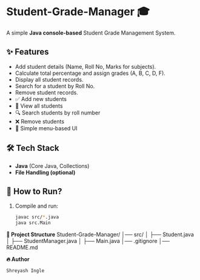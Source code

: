 # Student-Grade-Manager 🎓

A simple **Java console-based** Student Grade Management System.

## ✨ Features
- Add student details (Name, Roll No, Marks for subjects).
- Calculate total percentage and assign grades (A, B, C, D, F).
- Display all student records.
- Search for a student by Roll No.
- Remove student records.
- ✅ Add new students
- 📄 View all students
- 🔍 Search students by roll number
- ❌ Remove students
- 🚀 Simple menu-based UI

## 🛠 Tech Stack
- **Java** (Core Java, Collections)
- **File Handling (optional)**

## 🚀 How to Run?
1. Compile and run:
   ```bash
   javac src/*.java
   java src.Main
   ```
**📂 Project Structure**
Student-Grade-Manager/
│── src/
│   ├── Student.java
│   ├── StudentManager.java
│   ├── Main.java
│── .gitignore
│── README.md

**🔥 Author**

    Shreyash Ingle

